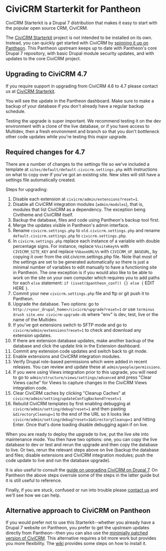 CiviCRM Starterkit for Pantheon
===============================

CiviCRM Starterkit is a Drupal 7 distribution that makes it easy to start with the popular open source CRM, CiviCRM.

The [CiviCRM Starterkit](http://civicrmstarterkit.org/) project is not intended to be installed on its own. Instead, you can quickly get started with CiviCRM by [spinning it up on Pantheon](https://dashboard.pantheon.io/products/civicrm_starterkit/spinup). This Pantheon upstream keeps up to date with Pantheon's core Drupal 7 repository, with basic Drupal module security updates, and with updates to the core CiviCRM project.

Upgrading to CiviCRM 4.7
----------------

If you require support in upgrading from CiviCRM 4.6 to 4.7 please contact us at [CiviCRM Starterkit](http://civicrmstarterkit.org/contact).

You will see the update in the Pantheon dashboard. Make sure to make a backup of your database if you don't already have a regular backup schedule.

Testing the upgrade is super important. We recommend testing it on the dev environment with a clone of the live database, or if you have access to Multidev, then a fresh environment and branch so that you don't bottleneck other code updates while you're testing this major upgrade.

Required changes for 4.7
------------------------

There are a number of changes to the settings file so we've included a template at `sites/default/default.civicrm.settings.php` with instructions on what to copy over if you've got an existing site. New sites will still have a settings file automatically created.

Steps for upgrading:

1. Disable each extension at `civicrm/admin/extensions?reset=1`.
2. Disable all CiviCRM integration modules (`admin/modules`), that is, modules that list CiviCRM as a dependency. The exception being Civitheme and CiviCRM itself.
3. Backup the database, files and code using Pantheon's backup tool first.
4. Merge the updates visible in Pantheon's admin interface.
5. Rename `civicrm.settings.php` to `old.civicrm.settings.php` and rename `default.civicrm.settings.php` to `civicrm.settings.php`.
6. In `civicrm.settings.php` replace each instance of a variable with double percentage signs. For instance, replace `%%siteKey%%` with `CIVICRM_SITE_KEY` and replace `%%baseURL%%` with `CIVICRM_UF_BASEURL`, by copying it over from the old.civicrm.settings.php file. Note that most of the settings are set to be generated automatically so there is just a minimal number of variables to edit manually to have a functioning site in Pantheon. The one exception is if you would also like to be able to work on the site on your own computer which requires you to add paths for each `else` statement: `if (isset($pantheon_conf)) {} else {` EDIT HERE `}`.
7. Commit your new `civicrm.settings.php` file and ftp or git push it to Pantheon.
8. Upgrade the database. Two options: go to `http://<your_drupal_home>/civicrm/upgrade?reset=1` or use `terminus drush site.env civicrm-upgrade-db` where "env" is dev, test, live or the name of the Multidev.
9. If you've got extensions switch to SFTP mode and go to `civicrm/admin/extensions?reset=1` to check and download any extension updates.
10. If there are extension database updates, make another backup of the database and click the update link in the Extension dashboard.
11. Commit any extension code updates and switch back to git mode.
12. Enable extensions and CiviCRM integration modules.
13. Verify Drupal role-based permissions which were added in recent releases. You can review and update these at `admin/people/permissions`.
14. If you were using Views integration prior to this upgrade, you will need to go to `admin/structure/views/settings/advanced` and press "Clear Views cache" for Views to capture changes in the CiviCRM Views integration code.
15. Clear CiviCRM caches by clicking "Cleanup Caches" at `civicrm/admin/setting/updateConfigBackend?reset=1`
16. Rebuild CiviCRM templates by first enabling debugging at `civicrm/admin/setting/debug?reset=1` and then pasting `&directoryCleanup=1` to the end of the URL so it looks like `civicrm/admin/setting/debug?reset=1&directoryCleanup=1` and hitting Enter. Once that's done loading disable debugging again if on live.

When you are ready to deploy the upgrade to live, put the live site into maintenance mode. You then have two options: one, you can copy the live database to dev or test and rerun the upgrade and then copy the database to live. Or two, rerun the relevant steps above on live (backup the database and files; disable extensions and CiviCRM integration modules; push the code update to live and run the database upgrade).

It is also useful to consult the [guide on upgrading CiviCRM on Drupal 7](https://wiki.civicrm.org/confluence/display/CRMDOC/Upgrading+CiviCRM+for+Drupal+7). On Pantheon the above steps overrule some of the steps in the latter guide but it is still useful to reference.

Finally, if you are stuck, confused or run into trouble please [contact us](http://civicrmstarterkit.org/contact) and we'll see how we can help.

Alternative approach to CiviCRM on Pantheon
-------------------------------------------

If you would prefer not to use this Starterkit--whether you already have a Drupal 7 website on Pantheon, you prefer to get the upstream updates directly from Pantheon--then you can also use the [minimially patched version of CiviCRM](https://github.com/freeform/civicrm-drupal-pantheon). This alternative requires a bit more work but provides you more flexibility. The [wiki](https://github.com/freeform/civicrm-drupal-pantheon/wiki) provides some steps on how to install it.
